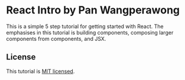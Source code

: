 # React Intro by Pan Wangperawong

This is a simple 5 step tutorial for getting started with React. 
The emphasises in this tutorial is building components, composing larger components from components, and JSX.

## License
This tutorial is [MIT licensed](https://opensource.org/licenses/MIT).